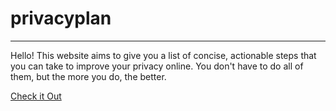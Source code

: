# privacyplan

---

Hello! This website aims to give you a list of concise, actionable steps that you can take to improve your privacy online. You don't have to do all of them, but the more you do, the better.

[Check it Out](https://privacyplan.xyz)
